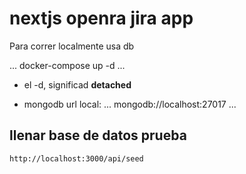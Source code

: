 # nextjs openra jira app 
Para correr localmente usa db 

...
docker-compose up -d
...

* el -d, significad __detached__

* mongodb url local:
...
mongodb://localhost:27017
...

## llenar base de datos prueba
```
http://localhost:3000/api/seed
```


